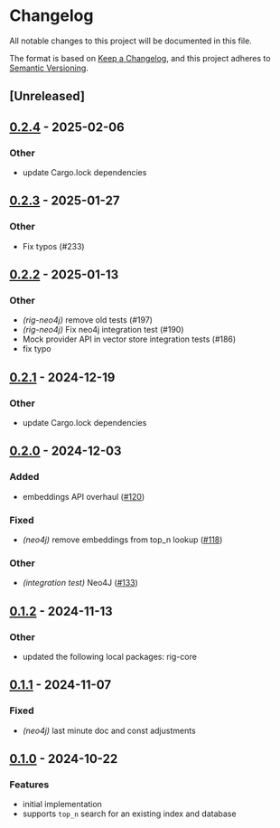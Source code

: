 # Changelog

All notable changes to this project will be documented in this file.

The format is based on [Keep a Changelog](https://keepachangelog.com/en/1.0.0/),
and this project adheres to [Semantic Versioning](https://semver.org/spec/v2.0.0.html).

## [Unreleased]

## [0.2.4](https://github.com/joshua-mo-143/rig/compare/rig-neo4j-v0.2.3...rig-neo4j-v0.2.4) - 2025-02-06

### Other

- update Cargo.lock dependencies

## [0.2.3](https://github.com/0xPlaygrounds/rig/compare/rig-neo4j-v0.2.2...rig-neo4j-v0.2.3) - 2025-01-27

### Other

- Fix typos (#233)

## [0.2.2](https://github.com/0xPlaygrounds/rig/compare/rig-neo4j-v0.2.1...rig-neo4j-v0.2.2) - 2025-01-13

### Other

- *(rig-neo4j)* remove old tests (#197)
- *(rig-neo4j)* Fix neo4j integration test (#190)
- Mock provider API in vector store integration tests (#186)
- fix typo

## [0.2.1](https://github.com/0xPlaygrounds/rig/compare/rig-neo4j-v0.2.0...rig-neo4j-v0.2.1) - 2024-12-19

### Other

- update Cargo.lock dependencies

## [0.2.0](https://github.com/0xPlaygrounds/rig/compare/rig-neo4j-v0.1.2...rig-neo4j-v0.2.0) - 2024-12-03

### Added

- embeddings API overhaul ([#120](https://github.com/0xPlaygrounds/rig/pull/120))

### Fixed

- *(neo4j)* remove embeddings from top_n lookup ([#118](https://github.com/0xPlaygrounds/rig/pull/118))

### Other

- *(integration test)* Neo4J ([#133](https://github.com/0xPlaygrounds/rig/pull/133))

## [0.1.2](https://github.com/0xPlaygrounds/rig/compare/rig-neo4j-v0.1.1...rig-neo4j-v0.1.2) - 2024-11-13

### Other

- updated the following local packages: rig-core

## [0.1.1](https://github.com/0xPlaygrounds/rig/compare/rig-neo4j-v0.1.0...rig-neo4j-v0.1.1) - 2024-11-07

### Fixed

- *(neo4j)* last minute doc and const adjustments

## [0.1.0](https://github.com/0xPlaygrounds/rig/compare/rig-mongodb-v0.0.7...rig-mongodb-v0.1.0) - 2024-10-22

### Features

- initial implementation
- supports `top_n` search for an existing index and database
